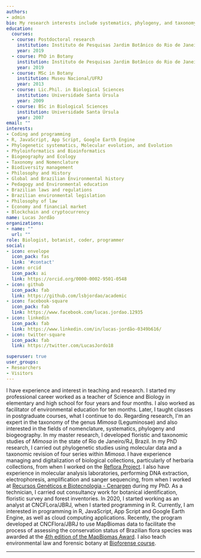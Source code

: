 ```yaml
---
authors:
- admin
bio: My research interests include systematics, phylogeny, and taxonomy of *Mimosa* (Leguminosae).
education:
  courses:
  - course: Postdoctoral research
    institution: Instituto de Pesquisas Jardim Botânico do Rio de Janeiro
    year: 2019
  - course: PhD in Botany
    institution: Instituto de Pesquisas Jardim Botânico do Rio de Janeiro
    year: 2019
  - course: MSc in Botany
    institution: Museu Nacional/UFRJ
    year: 2013
  - course: Lic.Phil. in Biological Sciences
    institution: Universidade Santa Úrsula
    year: 2009
  - course: BSc in Biological Sciences
    institution: Universidade Santa Úrsula
    year: 2007
email: ""
interests:
- Coding and programming
- R, JavaScript, App Script, Google Earth Engine
- Phylogenetic systematics, Molecular evolution, and Evolution
- Phyloinformatics and Bioinformatics
- Biogeography and Ecology
- Taxonomy and Nomenclature
- Biodiversity management
- Philosophy and History
- Global and Brazilian Environmental history
- Pedagogy and Environmental education
- Brazilian laws and regulations
- Brazilian environmental legislation
- Philosophy of law
- Economy and financial market
- Blockchain and cryptocurrency
name: Lucas Jordão
organizations:
- name: ""
  url: ""
role: Biologist, botanist, coder, programmer
social:
- icon: envelope
  icon_pack: fas
  link: '#contact'
- icon: orcid
  icon_pack: ai
  link: https://orcid.org/0000-0002-9501-0548
- icon: github
  icon_pack: fab
  link: https://github.com/lsbjordao/academic
- icon: facebook-square
  icon_pack: fab
  link: https://www.facebook.com/lucas.jordao.12935
- icon: linkedin
  icon_pack: fab
  link: https://www.linkedin.com/in/lucas-jordão-0349b616/
- icon: twitter-square
  icon_pack: fab
  link: https://twitter.com/LucasJordo18

superuser: true
user_groups:
- Researchers
- Visitors
---
```


I have experience and interest in teaching and research. I started my professional career worked as a teacher of Science and Biology in elementary and high school for four years and four months. I also worked as facilitator of environmental education for ten months. Later, I taught classes in postgraduate courses, what I continue to do. Regarding research, I'm an expert in the taxonomy of the genus *Mimosa* (Leguminosae) and also interested in the fields of nomenclature, systematics, phylogeny and biogeography. In my master research, I developed floristic and taxonomic studies of *Mimosa* in the state of Rio de Janeiro/RJ, Brazil. In my PhD research, I carried out phylogenetic studies using molecular data and a taxonomic revision of four series within *Mimosa*. I have experience managing and digitalization of biological collections, particularly of herbaria collections, from when I worked on the [Reflora Project](reflora.jbrj.gov.br). I also have experience in molecular analysis laboratories, performing DNA extraction, electrophoresis, amplification and sanger sequencing, from when I worked at [Recursos Genéticos e Biotecnologia - Cenargen](https://www.embrapa.br/recursos-geneticos-e-biotecnologia) during my PhD. As a technician, I carried out consultancy work for botanical identification, floristic survey and forest inventories. In 2020, I started working as an analyst at CNCFLora/JBRJ, when I started programming in R. Currently, I am interested in programming in R, JavaScript, App Script and Google Earth Engine, as well as cloud computing applications. Recently, the program developed at CNCFlora/JBRJ to use MapBiomas data to facilitate the process of assessing the conservation status of Brazilian flora species was awarded at the [4th edition of the MapBiomas Award](https://lsbjordao.netlify.app/publication/premio-mapbiomas/). I also teach environmental law and forensic botany at [Bioforense course](www.bioforense.com.br).

---

<i class="fas fa-tree" style="color:green"></i> <i class="fas fa-running" style="color:blue"></i> <i class="fas fa-swimmer" style="color:blue"></i> <i class="fas fa-bicycle" style="color:blue"></i> <i class="fas fa-car" style="color:blue"></i> <i class="fas fa-cannabis" style="color:green"></i> <i class="fas fa-camera" style="color:blue"></i> <i class="fas fa-map-marked-alt" style="color:blue"></i> <i class="fas fa-globe-americas" style="color:blue"></i> <i class="fas fa-seedling" style="color:green"></i> <i class="fas fa-microscope" style="color:blue"></i> <i class="fas fa-flask" style="color:blue"></i> <i class="fas fa-dna" style="color:blue"></i> <i class="fas fa-atom" style="color:blue"></i> <i class="fas fa-book" style="color:blue"></i> <i class="fab fa-pagelines" style="color:green"></i>